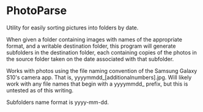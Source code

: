 # PhotoParse
Utility for easily sorting pictures into folders by date.

When given a folder containing images with names of the appropriate format, and a writable destination folder, this program will generate subfolders in the destination folder, each containing copies of the photos in the source folder taken on the date associated with that subfolder.

Works with photos using the file naming convention of the Samsung Galaxy S10's camera app. That is, yyyymmdd_[additionalnumbers].jpg. Will likely work with any file names that begin with a yyyymmdd_ prefix, but this is untested as of this writing.

Subfolders name format is yyyy-mm-dd.
